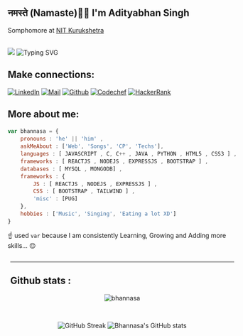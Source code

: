 <div style="display:flex;justify-content:center;align-items:center;">
<div style="display:inline-block"> 
<h2>नमस्ते (Namaste)🙏🏻 I'm Adityabhan Singh</h2>  
Somphomore at <a href="nitkkr.ac.in">NIT Kurukshetra</a> <br/>
<br/>

<img src="https://media.giphy.com/media/ZchkBcB4zKiuG4Y22I/giphy.gif" style="height:50px;"> ![Typing SVG](https://readme-typing-svg.herokuapp.com?color=%23313131&size=20&center=false&vCenter=true&width=400&height=50&lines=Welcome+to+Bhannasa's+Profile;I+am+a+Competitive+Coder;I+am+a+MERN+Developer;I+am+a+Java+Swing+beginner+) 

## Make connections: 
[![LinkedIn](https://img.shields.io/badge/LinkedIn-0077B5?style=for-the-badge&logo=linkedin&logoColor=white)](https://www.linkedin.com/in/bhannasa/) [![Mail](https://img.shields.io/badge/Gmail-D14836?style=for-the-badge&logo=gmail&logoColor=white)](mailto:adityabhansinghrathore@gmail.com) [![Github](https://img.shields.io/badge/GitHub-100000?style=for-the-badge&logo=github&logoColor=white)](https://github.com/bhannasa) [![Codechef](https://img.shields.io/badge/-CodeChef-5B4638?style=for-the-badge&logo=CodeChef&logoColor=white)](https://www.codechef.com/users/bhannasa) [![HackerRank](https://img.shields.io/badge/-Hackerrank-2EC866?style=for-the-badge&logo=HackerRank&logoColor=white)](https://www.hackerrank.com/bhannasa)

## More about me: 
```javascript
var bhannasa = {
    pronouns : 'he' || 'him' ,
    askMeAbout : ['Web', 'Songs', 'CP', 'Techs'],
    languages : [ JAVASCRIPT , C, C++ , JAVA , PYTHON , HTML5 , CSS3 ] ,
    frameworks : [ REACTJS , NODEJS , EXPRESSJS , BOOTSTRAP ] ,
    databases : [ MYSQL , MONGODB] ,
    frameworks : {
        JS : [ REACTJS , NODEJS , EXPRESSJS ] ,
        CSS : [ BOOTSTRAP , TAILWIND ] ,
        'misc' : [PUG]
    },
    hobbies : ['Music', 'Singing', 'Eating a lot XD']
}
```
☝️ used `var` because I am consistently Learning, 
Growing and Adding more skills... 😌
</div>

<div style="display:inline-block;text-align: center; "> 
    <img src="media/hi.gif" />
</div>
</div>

<hr>

## Github stats :
<p align="center"><img src="https://komarev.com/ghpvc/?username=bhannasa&style=flat-square" alt="bhannasa" /><br></p>
<br>


<p align="center">
    <img style="width:320px;" src="http://github-readme-streak-stats.herokuapp.com?user=bhannasa&theme=neon-dark&date_format=M%20j%5B%2C%20Y%5D&hide_border=true" alt="GitHub Streak"> <img style="width:320px;" src="https://github-readme-stats.vercel.app/api?username=bhannasa&show_icons=true&theme=bear&bg_color=000&hide_border=true&title_color=e31d44&text_color=b65f1c" alt="Bhannasa's GitHub stats">
</p>
